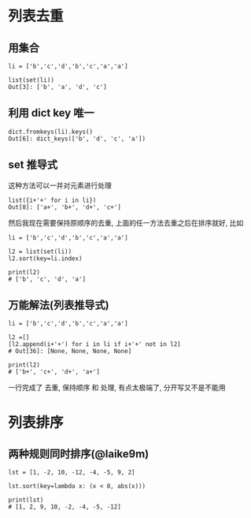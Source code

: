# 列表去重

## 用集合

```
li = ['b','c','d','b','c','a','a']

list(set(li))
Out[3]: ['b', 'a', 'd', 'c']
```

## 利用 dict key 唯一

```
dict.fromkeys(li).keys()
Out[6]: dict_keys(['b', 'd', 'c', 'a'])
```

## set 推导式

这种方法可以一并对元素进行处理

```
list({i+'+' for i in li})
Out[8]: ['a+', 'b+', 'd+', 'c+']
```

然后我现在需要保持原顺序的去重, 上面的任一方法去重之后在排序就好, 比如

```
li = ['b','c','d','b','c','a','a']

l2 = list(set(li))
l2.sort(key=li.index)

print(l2)
# ['b', 'c', 'd', 'a']
```

## 万能解法\(列表推导式\)

```
li = ['b','c','d','b','c','a','a']

l2 =[]
[l2.append(i+'+') for i in li if i+'+' not in l2]
# Out[36]: [None, None, None, None]

print(l2)
# ['b+', 'c+', 'd+', 'a+']
```

一行完成了 去重, 保持顺序 和 处理, 有点太极端了, 分开写又不是不能用

# 列表排序

## 两种规则同时排序\(@laike9m\)

```
lst = [1, -2, 10, -12, -4, -5, 9, 2]

lst.sort(key=lambda x: (x < 0, abs(x)))

print(lst)
# [1, 2, 9, 10, -2, -4, -5, -12]
```



